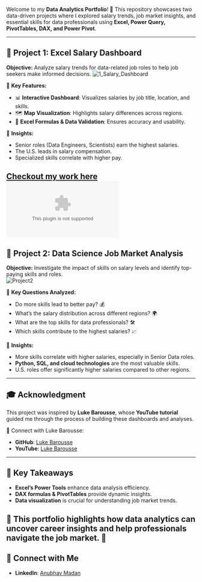 

Welcome to my **Data Analytics Portfolio**! 🚀 This repository showcases two data-driven projects where I explored salary trends, job market insights, and essential skills for data professionals using **Excel, Power Query, PivotTables, DAX, and Power Pivot**. 



---

## 📂 Project 1: Excel Salary Dashboard  
**Objective:** Analyze salary trends for data-related job roles to help job seekers make informed decisions. 
![1_Salary_Dashboard]([https://github.com/user-attachments/assets/bb1e265e-6d28-48bd-9e60-7d0af4d2cc0d](https://github.com/anubhv264/excel_for_data_analytics/tree/main/Project_1-Dashboard))


🔹 **Key Features:**
- 📊 **Interactive Dashboard**: Visualizes salaries by job title, location, and skills.
- 🗺 **Map Visualization**: Highlights salary differences across regions.
- 🧮 **Excel Formulas & Data Validation**: Ensures accuracy and usability.

🔹 **Insights:**
- Senior roles (Data Engineers, Scientists) earn the highest salaries.
- The U.S. leads in salary compensation.
- Specialized skills correlate with higher pay.

[Checkout my work here](Project_1-Dashboard)
![Salary Dashboard](https://github.com/anubhv264/excel_for_data_analytics/blob/main/Project_1-Dashboard/Project%201%20Salary%20Dashboard.xlsx)
---

## 📂 Project 2: Data Science Job Market Analysis   

**Objective:** Investigate the impact of skills on salary levels and identify top-paying skills and roles.  
![Project2](https://github.com/user-attachments/assets/0f7b57e3-a1d2-4cfc-aae6-8bb2942a4205)


🔹 **Key Questions Analyzed:**
- Do more skills lead to better pay? 💰
- What’s the salary distribution across different regions? 🌍
- What are the top skills for data professionals? 🛠️
- Which skills contribute to the highest salaries? 📈

🔹 **Insights:**
- More skills correlate with higher salaries, especially in Senior Data roles.
- **Python, SQL, and cloud technologies** are the most valuable skills.
- U.S. roles offer significantly higher salaries compared to other regions.

---

## 🎓 Acknowledgment
This project was inspired by **Luke Barousse**, whose **YouTube tutorial** guided me through the process of building these dashboards and analyses. 

🔗 Connect with Luke Barousse:
- **GitHub**: [Luke Barousse](https://github.com/lukebarousse)
- **YouTube**: [Luke Barousse](https://www.youtube.com/c/LukeBarousse)

---

## 🚀 Key Takeaways
- **Excel’s Power Tools** enhance data analysis efficiency.
- **DAX formulas & PivotTables** provide dynamic insights.
- **Data visualization** is crucial for understanding job market trends.

📌 This portfolio highlights how **data analytics** can uncover career insights and help professionals navigate the job market. 🚀
---

## 🔗 Connect with Me
- **LinkedIn**: [Anubhav Madan](https://www.linkedin.com/in/anubhv264)
